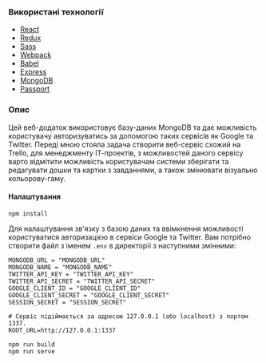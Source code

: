 ### Використані технології

* [React](https://github.com/facebook/react)
* [Redux](https://github.com/reactjs/redux)
* [Sass](https://github.com/sass/sass)
* [Webpack](https://github.com/webpack/webpack)
* [Babel](https://github.com/babel/babel)
* [Express](https://github.com/expressjs/express)
* [MongoDB](https://github.com/mongodb/mongo)
* [Passport](https://github.com/jaredhanson/passport)

### Опис

Цей веб-додаток використовує базу-даних MongoDB та дає можливість користувачу авторизуватись за допомогою таких сервісів як Google та Twitter.
Переді мною стояла задача створити веб-сервіс схожий на Trello, для менеджменту ІТ-проектів, з можливостей даного сервісу варто відмітити можливість користувачам системи зберігати та редагувати дошки та картки з завданнями, а також змінювати візуально кольорову-гаму.

#### Налаштування

``` в командному рядку виконати наступну команду
npm install
```

Для налаштування зв'язку з базою даних та ввімкнення можливості користуватися авторизацією в сервіси Google та Twitter. Вам потрібно створити файл з іменем `.env` в директорії з наступними змінними:

```
MONGODB_URL = "MONGODB_URL"
MONGODB_NAME = "MONGODB_NAME"
TWITTER_API_KEY = "TWITTER_API_KEY"
TWITTER_API_SECRET = "TWITTER_API_SECRET"
GOOGLE_CLIENT_ID = "GOOGLE_CLIENT_ID"
GOOGLE_CLIENT_SECRET = "GOOGLE_CLIENT_SECRET"
SESSION_SECRET = "SESSION_SECRET"

# Сервіс підіймається за адресою 127.0.0.1 (або localhost) з портом 1337.
ROOT_URL=http://127.0.0.1:1337
```

```в командному рядку виконати наступні команди
npm run build
npm run serve
```